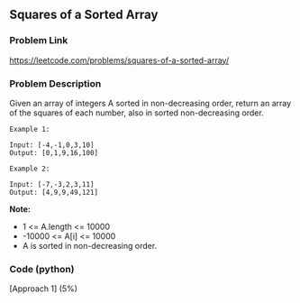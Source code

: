 ## Squares of a Sorted Array

### Problem Link

https://leetcode.com/problems/squares-of-a-sorted-array/

### Problem Description 

Given an array of integers A sorted in non-decreasing order, return an array of the squares of each number, also in sorted non-decreasing order.

```
Example 1:

Input: [-4,-1,0,3,10]
Output: [0,1,9,16,100]

```

```
Example 2:

Input: [-7,-3,2,3,11]
Output: [4,9,9,49,121]

```

**Note:**

* 1 <= A.length <= 10000
* -10000 <= A[i] <= 10000
* A is sorted in non-decreasing order.



### Code (python)

[Approach 1] (5%)

```python

```